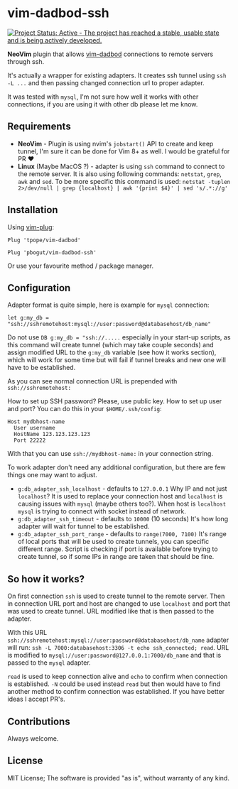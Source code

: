 # vim-dadbod-ssh

[![Project Status: Active - The project has reached a stable, usable state and is being actively developed.](http://www.repostatus.org/badges/latest/active.svg)](http://www.repostatus.org/#active)

**NeoVim** plugin that allows [vim-dadbod](https://github.com/tpope/vim-dadbod)
connections to remote servers through ssh.

It's actually a wrapper for existing adapters. It creates ssh tunnel using
`ssh -L ...` and then passing changed connection url to proper adapter.

It was tested with `mysql`, I'm not sure how well it works with other
connections, if you are using it with other db please let me know.


## Requirements

  - **NeoVim** - Plugin is using nvim's `jobstart()` API to create and keep
    tunnel, I'm sure it can be done for Vim 8+ as well. I would be grateful
    for PR :heart:
  - **Linux** (Maybe MacOS ?) - adapter is using `ssh` command to connect to
    the remote server. It is also using following commands:
    `netstat`, `grep`, `awk` and `sed`. To be more specific this command is
    used:
    `netstat -tuplen 2>/dev/null | grep {localhost} | awk '{print $4}' | sed 's/.*://g'`

## Installation

Using [vim-plug](https://github.com/junegunn/vim-plug):

```vim
Plug 'tpope/vim-dadbod'

Plug 'pbogut/vim-dadbod-ssh'
```

Or use your favourite method / package manager.

## Configuration

Adapter format is quite simple, here is example for `mysql` connection:

```vim
let g:my_db = "ssh://sshremotehost:mysql://user:password@databasehost/db_name"
```

Do not use `DB g:my_db = "ssh://.....` especially in your start-up scripts, as
this command will create tunnel (which may take couple seconds) and assign
modified URL to the `g:my_db` variable (see how it works section), which will
work for some time but will fail if tunnel breaks and new one will have to be
established.

As you can see normal connection URL is prepended with `ssh://sshremotehost:`

How to set up SSH password? Please, use public key.
How to set up user and port? You can do this in your `$HOME/.ssh/config`:

```
Host mydbhost-name
  User username
  HostName 123.123.123.123
  Port 22222
```

With that you can use `ssh://mydbhost-name:` in your connection string.


To work adapter don't need any additional configuration, but there are few
things one may want to adjust.


  - `g:db_adapter_ssh_localhost` - defaults to `127.0.0.1`
     Why IP and not just `localhost`? It is used to replace your connection host
     and `localhost` is causing issues with `mysql` (maybe others too?). When
     host is `localhost` `mysql` is trying to connect with socket instead of
     network.
  - `g:db_adapter_ssh_timeout` - defaults to `10000` (10 seconds)
     It's how long adapter will wait for tunnel to be established.
  - `g:db_adapter_ssh_port_range` - defaults to `range(7000, 7100)`
     It's range of local ports that will be used to create tunnels, you can
     specific different range. Script is checking if port is available before
     trying to create tunnel, so if some IPs in range are taken that should be
     fine.

## So how it works?

On first connection `ssh` is used to create tunnel to the remote server. Then
in connection URL port and host are changed to use `localhost` and port that was
used to create tunnel. URL modified like that is then passed to the adapter.

With this URL `ssh://sshremotehost:mysql://user:password@databasehost/db_name`
adapter will run: `ssh -L 7000:databasehost:3306 -t echo ssh_connected; read`.
URL is modified to `mysql://user:password@127.0.0.1:7000/db_name` and that is
passed to the `mysql` adapter.

`read` is used to keep connection alive and `echo` to confirm when connection is
established. `-N` could be used instead `read` but then would have to find
another method to confirm connection was established. If you have better ideas
I accept PR's.

## Contributions

Always welcome.

## License

MIT License;
The software is provided "as is", without warranty of any kind.
